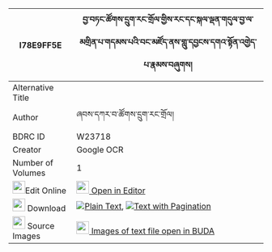 |I78E9FF5E|བྱ་བཏང་ཚོགས་དྲུག་རང་གྲོལ་གྱིས་རང་དང་སྐལ་ལྡན་གདུལ་བྱ་ལ་མགྲིན་པ་གདམས་པའི་བང་མཛོད་ནས་གླུ་དབྱངས་དགའ་སྟོན་འགྱེད་པ་རྣམས་བཞུགས། 
| --- | --- 
|Alternative Title |
|Author| ཞབས་དཀར་བ་ཚོགས་དྲུག་རང་གྲོལ།
|BDRC ID | W23718
|Creator | Google OCR
|Number of Volumes| 1
|<img width="25" src="https://img.icons8.com/color/25/000000/edit-property.png">Edit Online| [<img width="25" src="https://avatars.githubusercontent.com/u/45091458?s=200&v=4"> Open in Editor](http://editor.openpecha.org/I78E9FF5E)
|<img width="25" src="https://img.icons8.com/fluent/48/000000/download-2.png"/>  Download | [![](https://img.icons8.com/color/20/000000/txt.png)Plain Text](https://github.com/Openpecha/I78E9FF5E/releases/download/v1/ja_tang_tsok_druk_rangdrol_gyi_plain_I78E9FF5E.zip), [![](https://img.icons8.com/color/20/000000/txt.png)Text with Pagination](https://github.com/Openpecha/I78E9FF5E/releases/download/v1/ja_tang_tsok_druk_rangdrol_gyi_pages_I78E9FF5E.zip)
|<img width="25" src="https://img.icons8.com/plasticine/100/000000/pictures-folder.png"/>  Source Images | [<img width="25" src="https://library.bdrc.io/icons/BUDA-small.svg"> Images of text file open in BUDA](https://library.bdrc.io/show/bdr:W23718)